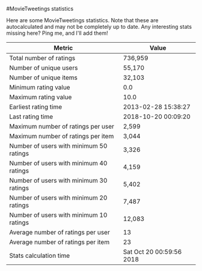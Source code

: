 #MovieTweetings statistics

Here are some MovieTweetings statistics. Note that these are autocalculated and may not be completely up to date. Any interesting stats missing here? Ping me, and I'll add them!

Metric | Value
--- | ---
Total number of ratings                 | 736,959
Number of unique users                  | 55,170
Number of unique items                  | 32,103
Minimum rating value                    | 0.0
Maximum rating value                    | 10.0
Earliest rating time                    | 2013-02-28 15:38:27
Last rating time                        | 2018-10-20 00:09:20
Maximum number of ratings per user      | 2,599
Maximum number of ratings per item      | 3,044
Number of users with minimum 50 ratings | 3,326
Number of users with minimum 40 ratings | 4,159
Number of users with minimum 30 ratings | 5,402
Number of users with minimum 20 ratings | 7,487
Number of users with minimum 10 ratings | 12,083
Average number of ratings per user      | 13
Average number of ratings per item      | 23
Stats calculation time                  | Sat Oct 20 00:59:56 2018

